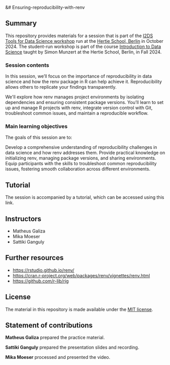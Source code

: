 &# Ensuring-reproducibility-with-renv


## Summary

This repository provides materials for a session that is part of the [I2DS Tools for Data Science workshop](https://github.com/intro-to-data-science-24-workshop) run at the [Hertie School, Berlin](https://www.hertie-school.org/en/) in October 2024. The student-run workshop is part of the course [Introduction to Data Science](https://github.com/intro-to-data-science-24) taught by Simon Munzert at the Hertie School, Berlin, in Fall 2024.

### Session contents

In this session, we’ll focus on the importance of reproducibility in data science and how the renv package in R can help achieve it. Reproducibility allows others to replicate your findings transparently.

We'll explore how renv manages project environments by isolating dependencies and ensuring consistent package versions. You’ll learn to set up and manage R projects with renv, integrate version control with Git, troubleshoot common issues, and maintain a reproducible workflow.

### Main learning objectives

The goals of this session are to:

Develop a comprehensive understanding of reproducibility challenges in data science and how renv addresses them.
Provide practical knowledge on initializing renv, managing package versions, and sharing environments.
Equip participants with the skills to troubleshoot common reproducibility issues, fostering smooth collaboration across different environments.


## Tutorial

The session is accompanied by a tutorial, which can be accessed using this link.


## Instructors

- Matheus Galiza
- Mika Moeser
- Sattiki Ganguly



## Further resources

- https://rstudio.github.io/renv/
- https://cran.r-project.org/web/packages/renv/vignettes/renv.html
- https://github.com/r-lib/rig


## License

The material in this repository is made available under the [MIT license](http://opensource.org/licenses/mit-license.php). 

## Statement of contributions

**Matheus Galiza** prepared the practice material.

**Sattiki Ganguly** prepared the presentation slides and recording.

**Mika Moeser** processed and presented the video.

